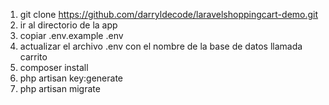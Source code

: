 1. git clone https://github.com/darryldecode/laravelshoppingcart-demo.git
2. ir al directorio de la app
3. copiar .env.example .env
4. actualizar el archivo .env con el nombre de la base de datos llamada carrito
5. composer install
6. php artisan key:generate
7. php artisan migrate
